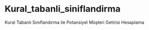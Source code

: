 # Kural_tabanli_siniflandirma
Kural Tabanlı Sınıflandırma ile Potansiyel Müşteri Getirisi Hesaplama
